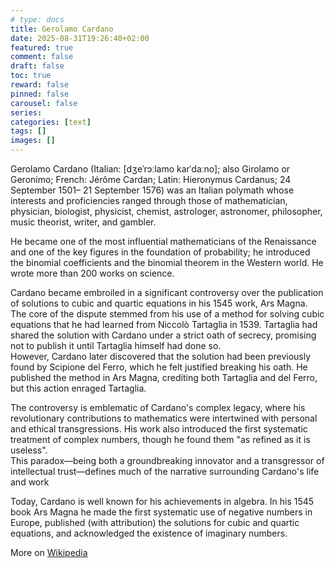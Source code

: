 ```yaml
---
# type: docs 
title: Gerolamo Cardano
date: 2025-08-31T19:26:40+02:00
featured: true
comment: false
draft: false
toc: true
reward: false
pinned: false
carousel: false
series:
categories: [text]
tags: []
images: []
---
```

Gerolamo Cardano (Italian: [dʒeˈrɔːlamo karˈdaːno]; also Girolamo or Geronimo; French: Jérôme Cardan; Latin: Hieronymus Cardanus; 24 September 1501– 21 September 1576) was an Italian polymath whose interests and proficiencies ranged through those of mathematician, physician, biologist, physicist, chemist, astrologer, astronomer, philosopher, music theorist, writer, and gambler. 

<!--more-->

He became one of the most influential mathematicians of the Renaissance and one of the key figures in the foundation of probability; he introduced the binomial coefficients and the binomial theorem in the Western world. He wrote more than 200 works on science.

Cardano became embroiled in a significant controversy over the publication of solutions to cubic and quartic equations in his 1545 work, Ars Magna.  
The core of the dispute stemmed from his use of a method for solving cubic equations that he had learned from Niccolò Tartaglia in 1539.
Tartaglia had shared the solution with Cardano under a strict oath of secrecy, promising not to publish it until Tartaglia himself had done so.  
However, Cardano later discovered that the solution had been previously found by Scipione del Ferro, which he felt justified breaking his oath.
He published the method in Ars Magna, crediting both Tartaglia and del Ferro, but this action enraged Tartaglia.


The controversy is emblematic of Cardano's complex legacy, where his revolutionary contributions to mathematics were intertwined with personal and ethical transgressions.
 His work also introduced the first systematic treatment of complex numbers, though he found them "as refined as it is useless".  
 This paradox—being both a groundbreaking innovator and a transgressor of intellectual trust—defines much of the narrative surrounding Cardano's life and work



Today, Cardano is well known for his achievements in algebra. In his 1545 book Ars Magna he made the first systematic use of negative numbers in Europe, published (with attribution) the solutions for cubic and quartic equations, and acknowledged the existence of imaginary numbers.

  
More on [Wikipedia](https://en.wikipedia.org/wiki/Gerolamo_Cardano)